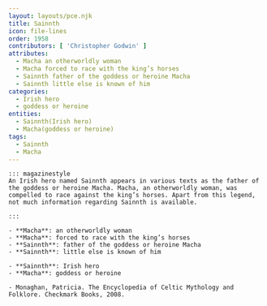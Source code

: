 ```yaml
---
layout: layouts/pce.njk
title: Sainnth
icon: file-lines
order: 1958
contributors: [ 'Christopher Godwin' ]
attributes:
  - Macha an otherworldly woman
  - Macha forced to race with the king’s horses
  - Sainnth father of the goddess or heroine Macha
  - Sainnth little else is known of him
categories:
  - Irish hero
  - goddess or heroine
entities:
  - Sainnth(Irish hero)
  - Macha(goddess or heroine)
tags:
  - Sainnth
  - Macha
---
```

``` tab [group1:Info]
::: magazinestyle
An Irish hero named Sainnth appears in various texts as the father of the goddess or heroine Macha. Macha, an otherworldly woman, was compelled to race against the king’s horses. Apart from this legend, not much information regarding Sainnth is available.

:::
```
``` tab [group1:Attributes]
- **Macha**: an otherworldly woman
- **Macha**: forced to race with the king’s horses
- **Sainnth**: father of the goddess or heroine Macha
- **Sainnth**: little else is known of him
```
``` tab [group1:Entities]
- **Sainnth**: Irish hero
- **Macha**: goddess or heroine
```
``` tab [group1:Sources]
- Monaghan, Patricia. The Encyclopedia of Celtic Mythology and Folklore. Checkmark Books, 2008.
```
